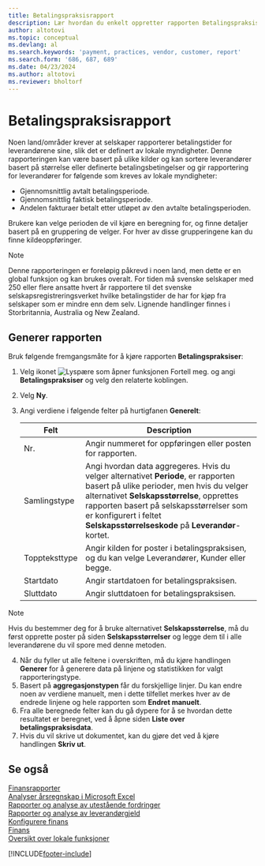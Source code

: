 ```yaml
---
title: Betalingspraksisrapport
description: Lær hvordan du enkelt oppretter rapporten Betalingspraksiser for leverandører og kunder.
author: altotovi
ms.topic: conceptual
ms.devlang: al
ms.search.keywords: 'payment, practices, vendor, customer, report'
ms.search.form: '686, 687, 689'
ms.date: 04/23/2024
ms.author: altotovi
ms.reviewer: bholtorf
--- 
```


# Betalingspraksisrapport  

Noen land/områder krever at selskaper rapporterer betalingstider for leverandørene sine, slik det er definert av lokale myndigheter. Denne rapporteringen kan være basert på ulike kilder og kan sortere leverandører basert på størrelse eller definerte betalingsbetingelser og gir rapportering for leverandører for følgende som kreves av lokale myndigheter:  

- Gjennomsnittlig avtalt betalingsperiode.  
- Gjennomsnittlig faktisk betalingsperiode.   
- Andelen fakturaer betalt etter utløpet av den avtalte betalingsperioden. 

Brukere kan velge perioden de vil kjøre en beregning for, og finne detaljer basert på en gruppering de velger. For hver av disse grupperingene kan du finne kildeoppføringer. 

> [!NOTE]
> Denne rapporteringen er foreløpig påkrevd i noen land, men dette er en global funksjon og kan brukes overalt. For tiden må svenske selskaper med 250 eller flere ansatte hvert år rapportere til det svenske selskapsregistreringsverket hvilke betalingstider de har for kjøp fra selskaper som er mindre enn dem selv. Lignende handlinger finnes i Storbritannia, Australia og New Zealand.  

## Generer rapporten 

Bruk følgende fremgangsmåte for å kjøre rapporten **Betalingspraksiser**:

1. Velg ikonet ![Lyspære som åpner funksjonen Fortell meg.](media/ui-search/search_small.png "Fortell hva du vil gjøre") og angi **Betalingspraksiser** og velg den relaterte koblingen. 
2. Velg **Ny**.
3. Angi verdiene i følgende felter på hurtigfanen **Generelt**:

   | Felt | Description |
   |---------|-----------------------------------|
   | Nr. | Angir nummeret for oppføringen eller posten for rapporten. |
   | Samlingstype | Angi hvordan data aggregeres. Hvis du velger alternativet **Periode**, er rapporten basert på ulike perioder, men hvis du velger alternativet **Selskapsstørrelse**, opprettes rapporten basert på selskapsstørrelser som er konfigurert i feltet **Selskapsstørrelseskode** på **Leverandør**-kortet. |
   | Toppteksttype | Angir kilden for poster i betalingspraksisen, og du kan velge Leverandører, Kunder eller begge. |
   | Startdato | Angir startdatoen for betalingspraksisen. |
   | Sluttdato | Angir sluttdatoen for betalingspraksisen. |

> [!NOTE]
> Hvis du bestemmer deg for å bruke alternativet **Selskapsstørrelse**, må du først opprette poster på siden **Selskapsstørrelser** og legge dem til i alle leverandørene du vil spore med denne metoden.

4. Når du fyller ut alle feltene i overskriften, må du kjøre handlingen **Generer** for å generere data på linjene og statistikken for valgt rapporteringstype.
5. Basert på **aggregasjonstypen** får du forskjellige linjer. Du kan endre noen av verdiene manuelt, men i dette tilfellet merkes hver av de endrede linjene og hele rapporten som **Endret manuelt**.
6. Fra alle beregnede felter kan du gå dypere for å se hvordan dette resultatet er beregnet, ved å åpne siden **Liste over betalingspraksisdata**.
7. Hvis du vil skrive ut dokumentet, kan du gjøre det ved å kjøre handlingen **Skriv ut**.

## Se også

[Finansrapporter](finance-reports.md)  
[Analyser årsregnskap i Microsoft Excel](finance-analyze-excel.md)  
[Rapporter og analyse av utestående fordringer](receivables-reports.md)  
[Rapporter og analyse av leverandørgjeld](payables-reports.md)  
[Konfigurere finans](finance-setup-finance.md)  
[Finans](finance.md)  
[Oversikt over lokale funksjoner](about-localization.md)  

[!INCLUDE[footer-include](includes/footer-banner.md)]
